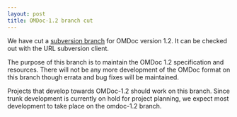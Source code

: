 ```yaml
---
layout: post
title: OMDoc-1.2 branch cut
---
```


We have cut a 
[subversion branch](https://github.com/OMDoc/OMDoc-1.2/) for OMDoc version 1.2. It can be checked out with the URL
subversion client.

The purpose of this branch is to maintain the OMDoc 1.2 specification and resources. There will not be any more development of the OMDoc format on this branch though errata and bug fixes will be maintained.

Projects that develop towards OMDoc-1.2 should work on this branch.
Since trunk development is currently on hold for project planning, we expect most development to take place on the omdoc-1.2 branch.
